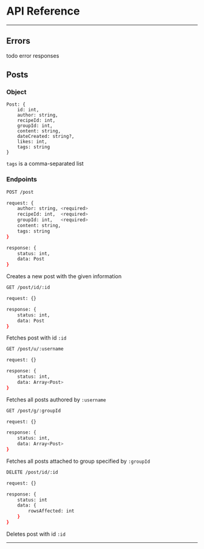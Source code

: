 # API Reference
---

## Errors
todo error responses

## Posts
### Object
```
Post: {
    id: int,
    author: string,
    recipeId: int,
    groupId: int,
    content: string,
    dateCreated: string?,
    likes: int,
    tags: string
}

```
`tags` is a comma-separated list

### Endpoints
```sh
POST /post

request: {
    author: string, <required>
    recipeId: int,  <required>
    groupId: int,   <required>
    content: string,
    tags: string
}

response: {
    status: int,
    data: Post
}
```
Creates a new post with the given information

```sh
GET /post/id/:id

request: {}

response: {
    status: int,
    data: Post
}
```
Fetches post with id `:id`

```sh
GET /post/u/:username

request: {}

response: {
    status: int,
    data: Array<Post>
}
```
Fetches all posts authored by `:username`

```sh
GET /post/g/:groupId

request: {}

response: {
    status: int,
    data: Array<Post>
}
```
Fetches all posts attached to group specified by `:groupId`

```sh
DELETE /post/id/:id

request: {}

response: {
    status: int
    data: {
        rowsAffected: int
    }
}
```
Deletes post with id `:id`


---


